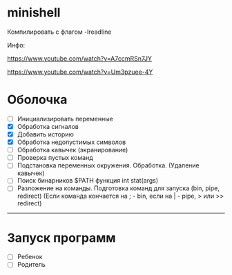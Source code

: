 # minishell
Компилировать с флагом -lreadline

Инфо:

https://www.youtube.com/watch?v=A7ccmRSn7JY

https://www.youtube.com/watch?v=Um3pzuee-4Y

# Оболочка
- [ ] Инициализировать переменные
- [x] Обработка сигналов
- [x] Добавить историю
- [x] Обработка недопустимых символов
- [ ] Обработка кавычек (экранирование)
- [ ] Проверка пустых команд
- [ ] Подстановка переменных окружения. Обработка. (Удаление кавычек)
- [ ] Поиск бинарников $PATH функция int stat(args)
- [ ] Разложение на команды. Подготовка команд для запуска (bin, pipe, redirect) (Если команда кончается на ; - bin, если на | - pipe, > или >> redirect)
------------------------------------------------------------
# Запуск программ
- [ ] Ребенок
- [ ] Родитель
